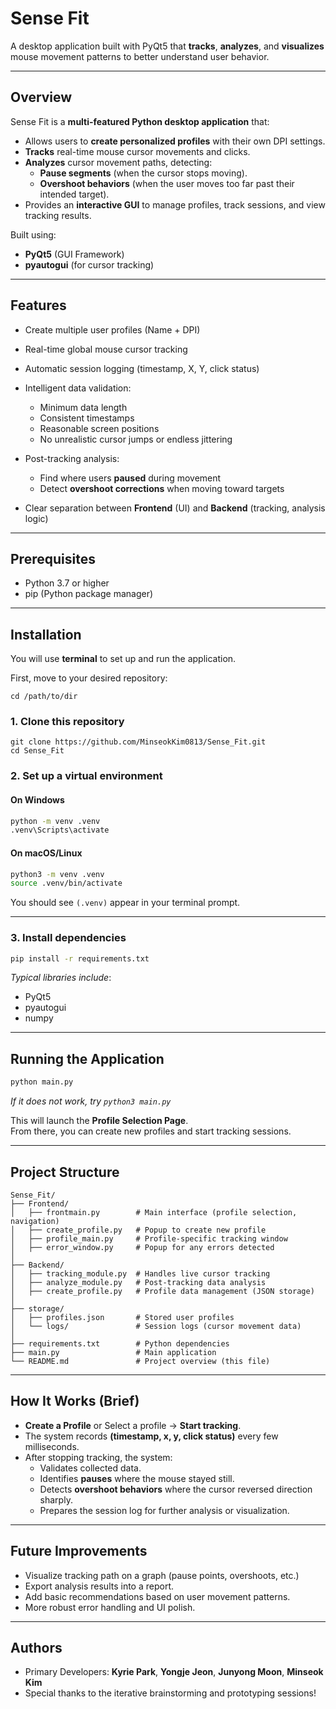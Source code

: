 # Sense Fit

A desktop application built with PyQt5 that **tracks**, **analyzes**, and **visualizes** mouse movement patterns to better understand user behavior.

---

## Overview

Sense Fit is a **multi-featured Python desktop application** that:
- Allows users to **create personalized profiles** with their own DPI settings.
- **Tracks** real-time mouse cursor movements and clicks.
- **Analyzes** cursor movement paths, detecting:
  - **Pause segments** (when the cursor stops moving).
  - **Overshoot behaviors** (when the user moves too far past their intended target).
- Provides an **interactive GUI** to manage profiles, track sessions, and view tracking results.

Built using:
- **PyQt5** (GUI Framework)
- **pyautogui** (for cursor tracking)

---

## Features

- Create multiple user profiles (Name + DPI)  
- Real-time global mouse cursor tracking  
- Automatic session logging (timestamp, X, Y, click status)  
- Intelligent data validation:
  - Minimum data length
  - Consistent timestamps
  - Reasonable screen positions
  - No unrealistic cursor jumps or endless jittering  

- Post-tracking analysis:
  - Find where users **paused** during movement
  - Detect **overshoot corrections** when moving toward targets

- Clear separation between **Frontend** (UI) and **Backend** (tracking, analysis logic)

---

## Prerequisites

- Python 3.7 or higher
- pip (Python package manager)

---

## Installation

You will use **terminal** to set up and run the application.

First, move to your desired repository:
```
cd /path/to/dir
```

### 1. Clone this repository
```
git clone https://github.com/MinseokKim0813/Sense_Fit.git
cd Sense_Fit
```

### 2. Set up a virtual environment

#### On Windows
```bash
python -m venv .venv
.venv\Scripts\activate
```

#### On macOS/Linux
```bash
python3 -m venv .venv
source .venv/bin/activate
```

You should see `(.venv)` appear in your terminal prompt.

---

### 3. Install dependencies
```bash
pip install -r requirements.txt
```

*Typical libraries include*:
- PyQt5
- pyautogui
- numpy

---

## Running the Application

```bash
python main.py
```
*If it does not work, try `python3 main.py`*

This will launch the **Profile Selection Page**.  
From there, you can create new profiles and start tracking sessions.

---

## Project Structure

```plaintext
Sense_Fit/
├── Frontend/
│   ├── frontmain.py        # Main interface (profile selection, navigation)
│   ├── create_profile.py   # Popup to create new profile
│   ├── profile_main.py     # Profile-specific tracking window
│   ├── error_window.py     # Popup for any errors detected
│
├── Backend/
│   ├── tracking_module.py  # Handles live cursor tracking
│   ├── analyze_module.py   # Post-tracking data analysis
│   ├── create_profile.py   # Profile data management (JSON storage)
│
├── storage/
│   ├── profiles.json       # Stored user profiles
│   └── logs/               # Session logs (cursor movement data)
│
├── requirements.txt        # Python dependencies
├── main.py                 # Main application
└── README.md               # Project overview (this file)
```

---

## How It Works (Brief)

- **Create a Profile** or Select a profile → **Start tracking**.
- The system records **(timestamp, x, y, click status)** every few milliseconds.
- After stopping tracking, the system:
  - Validates collected data.
  - Identifies **pauses** where the mouse stayed still.
  - Detects **overshoot behaviors** where the cursor reversed direction sharply.
  - Prepares the session log for further analysis or visualization.

---

## Future Improvements

- Visualize tracking path on a graph (pause points, overshoots, etc.)
- Export analysis results into a report.
- Add basic recommendations based on user movement patterns.
- More robust error handling and UI polish.

---

## Authors

- Primary Developers: **Kyrie Park**, **Yongje Jeon**, **Junyong Moon**, **Minseok Kim**
- Special thanks to the iterative brainstorming and prototyping sessions!
